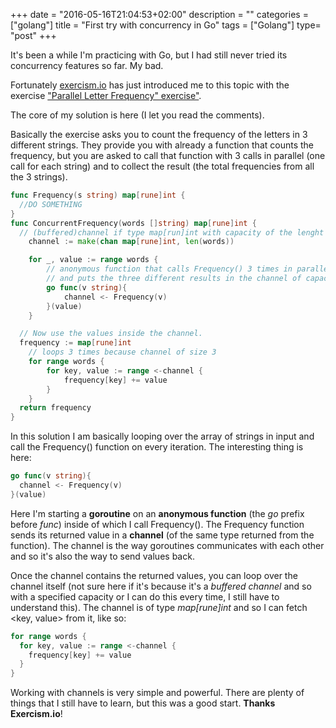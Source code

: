 +++
date = "2016-05-16T21:04:53+02:00"
description = ""
categories = ["golang"]
title = "First try with concurrency in Go"
tags = ["Golang"]
type= "post"
+++

It's been a while I'm practicing with Go, but I had still never tried its concurrency features so far. My bad.

Fortunately [exercism.io](http://exercism.io) has just introduced me to this topic with the exercise ["Parallel Letter Frequency" exercise"](http://exercism.io/exercises/go/parallel-letter-frequency/readme).

The core of my solution is here (I let you read the comments).

Basically the exercise asks you to count the frequency of the letters in 3 different strings. They provide you with already a function that counts the frequency, but you are asked to call that function with 3 calls in parallel (one call for each string) and to collect the result (the total frequencies from all the 3 strings).

``` go
func Frequency(s string) map[rune]int {
  //DO SOMETHING
}
func ConcurrentFrequency(words []string) map[rune]int {
  // (buffered)channel if type map[run]int with capacity of the lenght of the input (3)
	channel := make(chan map[rune]int, len(words))

	for _, value := range words {
		// anonymous function that calls Frequency() 3 times in parallel
		// and puts the three different results in the channel of capacity 3
		go func(v string){
			channel <- Frequency(v)
		}(value)
	}

  // Now use the values inside the channel.
  frequency := map[rune]int
	// loops 3 times because channel of size 3
	for range words {
		for key, value := range <-channel {
			frequency[key] += value
		}
	}
  return frequency
}
```

In this solution I am basically looping over the array of strings in input and call the Frequency() function on every iteration. The interesting thing is here:

``` go
go func(v string){
  channel <- Frequency(v)
}(value)
```

Here I'm starting a **goroutine** on an **anonymous function** (the _go_ prefix before _func_) inside of which I call Frequency(). The Frequency function sends its returned value in a **channel** (of the same type returned from the function). The channel is the way goroutines communicates with each other and so it's also the way to send values back.

Once the channel contains the returned values, you can loop over the channel itself (not sure here if it's because it's a _buffered channel_ and so with a specified capacity or I can do this every time, I still have to understand this).
The channel is of type _map[rune]int_ and so I can fetch <key, value> from it, like so:

``` go
for range words {
  for key, value := range <-channel {
    frequency[key] += value
  }
}
```

Working with channels is very simple and powerful. There are plenty of things that I still have to learn, but this was a good start. **Thanks Exercism.io**!
